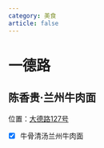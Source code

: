 ```yaml
---
category: 美食
article: false
---
```


# 一德路

## 陈香贵·兰州牛肉面

<span class="icon iconfont icon-locate"></span> 位置：<a href="https://ditu.amap.com/place/B0JD2RLRV7" target="_blank">大德路127号</a>

- [x] 牛骨清汤兰州牛肉面
